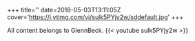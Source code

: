 +++
title=''
date=2018-05-03T13:11:05Z
cover='https://i.ytimg.com/vi/sulk5PYjy2w/sddefault.jpg'
+++

All content belongs to GlennBeck.
{{< youtube sulk5PYjy2w >}}
